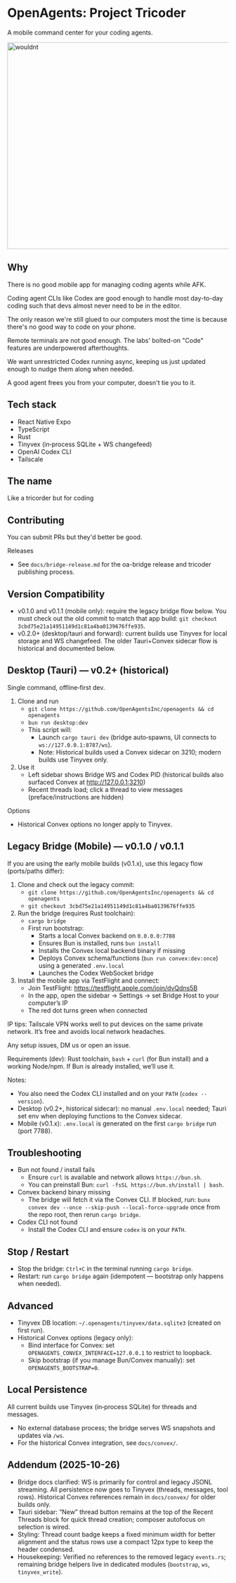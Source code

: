 # OpenAgents: Project Tricoder

A mobile command center for your coding agents.

<img width="1000" height="470" alt="wouldnt" src="https://github.com/user-attachments/assets/0569c202-e7d8-43a7-b6ad-829fe761d31b" />

## Why

There is no good mobile app for managing coding agents while AFK.

Coding agent CLIs like Codex are good enough to handle most day-to-day coding such that devs almost never need to be in the editor.

The only reason we're still glued to our computers most the time is because there's no good way to code on your phone.

Remote terminals are not good enough. The labs' bolted-on "Code" features are underpowered afterthoughts.

We want unrestricted Codex running async, keeping us just updated enough to nudge them along when needed.

A good agent frees you from your computer, doesn't tie you to it.

## Tech stack

- React Native Expo
- TypeScript
- Rust
- Tinyvex (in‑process SQLite + WS changefeed)
- OpenAI Codex CLI
- Tailscale

## The name

Like a tricorder but for coding

## Contributing

You can submit PRs but they'd better be good.

Releases
- See `docs/bridge-release.md` for the oa-bridge release and tricoder publishing process.

## Version Compatibility

- v0.1.0 and v0.1.1 (mobile only): require the legacy bridge flow below. You must check out the old commit to match that app build: `git checkout 3cbd75e21a14951149d1c81a4ba0139676ffe935`.
- v0.2.0+ (desktop/tauri and forward): current builds use Tinyvex for local storage and WS changefeed. The older Tauri+Convex sidecar flow is historical and documented below.

## Desktop (Tauri) — v0.2+ (historical)

Single command, offline‑first dev.

1) Clone and run
   - `git clone https://github.com/OpenAgentsInc/openagents && cd openagents`
   - `bun run desktop:dev`
   - This script will:
     - Launch `cargo tauri dev` (bridge auto‑spawns, UI connects to `ws://127.0.0.1:8787/ws`).
     - Note: Historical builds used a Convex sidecar on 3210; modern builds use Tinyvex only.
3) Use it
   - Left sidebar shows Bridge WS and Codex PID (historical builds also surfaced Convex at http://127.0.0.1:3210)
   - Recent threads load; click a thread to view messages (preface/instructions are hidden)

Options
- Historical Convex options no longer apply to Tinyvex.

## Legacy Bridge (Mobile) — v0.1.0 / v0.1.1

If you are using the early mobile builds (v0.1.x), use this legacy flow (ports/paths differ):

1) Clone and check out the legacy commit:
   - `git clone https://github.com/OpenAgentsInc/openagents && cd openagents`
   - `git checkout 3cbd75e21a14951149d1c81a4ba0139676ffe935`
2) Run the bridge (requires Rust toolchain):
   - `cargo bridge`
   - First run bootstrap:
     - Starts a local Convex backend on `0.0.0.0:7788`
     - Ensures Bun is installed, runs `bun install`
     - Installs the Convex local backend binary if missing
     - Deploys Convex schema/functions (`bun run convex:dev:once`) using a generated `.env.local`
     - Launches the Codex WebSocket bridge
3) Install the mobile app via TestFlight and connect:
   - Join TestFlight: https://testflight.apple.com/join/dvQdns5B
   - In the app, open the sidebar → Settings → set Bridge Host to your computer’s IP
   - The red dot turns green when connected

IP tips: Tailscale VPN works well to put devices on the same private network. It’s free and avoids local network headaches.

Any setup issues, DM us or open an issue.

Requirements (dev): Rust toolchain, `bash` + `curl` (for Bun install) and a working Node/npm. If Bun is already installed, we’ll use it.

Notes:
- You also need the Codex CLI installed and on your `PATH` (`codex --version`).
- Desktop (v0.2+, historical sidecar): no manual `.env.local` needed; Tauri set env when deploying functions to the Convex sidecar.
- Mobile (v0.1.x): `.env.local` is generated on the first `cargo bridge` run (port 7788).

## Troubleshooting

- Bun not found / install fails
  - Ensure `curl` is available and network allows `https://bun.sh`.
  - You can preinstall Bun: `curl -fsSL https://bun.sh/install | bash`.
- Convex backend binary missing
  - The bridge will fetch it via the Convex CLI. If blocked, run: `bunx convex dev --once --skip-push --local-force-upgrade` once from the repo root, then rerun `cargo bridge`.
- Codex CLI not found
  - Install the Codex CLI and ensure `codex` is on your `PATH`.

## Stop / Restart

- Stop the bridge: `Ctrl+C` in the terminal running `cargo bridge`.
- Restart: run `cargo bridge` again (idempotent — bootstrap only happens when needed).

## Advanced

- Tinyvex DB location: `~/.openagents/tinyvex/data.sqlite3` (created on first run).
- Historical Convex options (legacy only):
  - Bind interface for Convex: set `OPENAGENTS_CONVEX_INTERFACE=127.0.0.1` to restrict to loopback.
  - Skip bootstrap (if you manage Bun/Convex manually): set `OPENAGENTS_BOOTSTRAP=0`.

## Local Persistence

All current builds use Tinyvex (in‑process SQLite) for threads and messages.

- No external database process; the bridge serves WS snapshots and updates via `/ws`.
- For the historical Convex integration, see `docs/convex/`.

## Addendum (2025-10-26)

- Bridge docs clarified: WS is primarily for control and legacy JSONL streaming. All persistence now goes to Tinyvex (threads, messages, tool rows). Historical Convex references remain in `docs/convex/` for older builds only.
- Tauri sidebar: “New” thread button remains at the top of the Recent Threads block for quick thread creation; composer autofocus on selection is wired.
- Styling: Thread count badge keeps a fixed minimum width for better alignment and the status rows use a compact 12px type to keep the header condensed.
- Housekeeping: Verified no references to the removed legacy `events.rs`; remaining bridge helpers live in dedicated modules (`bootstrap`, `ws`, `tinyvex_write`).
